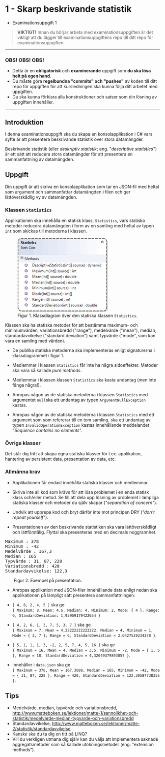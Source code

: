 # <i class="fa fa-graduation-cap"></i> 1 - Skarp beskrivande statistik

<ul class="fa-ul fa-border exercise-info">
<li><i class="fa-li fa fa-star-o"></i>Examinationsuppgift 1</li>
</ul>

><i class="fa fa-warning"></i> __VIKTIGT!__ Innan du börjar arbeta med examinationsuppgiften är det viktigt att du lägger till examinationsuppgiftens repo till ditt repo för examinationsuppgiften.

***
### <i class="fa fa-warning"></i> OBS! OBS! OBS!
- Detta är en **obligatorisk** och **examinerande** uppgift som **du ska lösa helt på egen hand**.
- Du måste göra **regelbundna "commits" och "pushes"** av koden till ditt repo för uppgiften för att kursledningen ska kunna följa ditt arbetet med uppgiften.
- Du ska kunna förklara alla konstruktioner och satser som din lösning av uppgiften innehåller.
***

## <i class="fa fa-flag-o"></i> Introduktion

I denna examinationsuppgift ska du skapa en konsolapplikation i C# vars syfte är att presentera beskrivande statistik över stora datamängder.

Beskrivande statistik (eller *deskriptiv statistik*; eng. "*descriptive statistics*") är ett sätt att reducera stora datamängder för att presentera en sammanfattning av datamängden.

## <i class="fa fa-flag-o"></i> Uppgift

Din uppgift är att skriva en konsolapplikation som tar en JSON-fil med heltal som argument och sammanfattar datamängden i filen och ger lättöverskådlig vy av datamängden.


### Klassen `Statistics`

Applikationen ska innehålla en statisk klass, `Statistics`, vars statiska metoder reducera datamängden i form av en samling med heltal av typen `int` som skickas till metoderna i klassen.

<figure>
<img src="img/statistics-class.gif" alt="Klassdiagram" />
<figcaption>
Figur 1. Klassdiagram över den statiska klassen <code>Statistics</code>.
</figcaption>
</figure>

<p>Klassen ska ha statiska metoder för att bestämma maximum- och minimumvärden, variationsbredd ("range"), medelvärde ("mean"), median, standardavvikelse ("standard deviation") samt typvärde ("mode", som kan vara en samling med värden).</p>

- De publika statiska metoderna ska implementeras enligt signaturerna i klassdiagrammet i figur 1.

- Medlemmar i klassen `Statistics` får inte ha några sidoeffekter. Metoder ska vara så kallade _pure methods_.

- Medlemmar i klassen klassen `Statistics` ska kasta undantag (men inte fånga några!).

- Anropas någon av de statiska metoderna i klassen `Statistics` med argumentet `null`ska ett undantag av typen `ArgumentNullException` kastas.

- Anropas någon av de statiska metoderna i klassen `Statistics` med ett argument som som refererar till en tom samling, ska ett undantag av typen `InvalidOperationException` kastas innehållande meddelandet "_Sequence contains no elements_".

### Övriga klasser

Det står dig fritt att skapa egna statiska klasser för t.ex. applikation, hantering av persistent data, presentation av data, etc.

### Allmänna krav

- Applikationen får endast innehålla statiska klasser och medlemmar.

- Skriva inte all kod som krävs för att lösa problemet i en enda statisk klass och/eller metod. Se till att dela upp lösning av problemet i lämpliga statiska klasser och metoder du själv skapar (_"separation of concern"_).

- Undvik att upprepa kod och bryt därför inte mot principen DRY (_"don't repeat yourself"_).

- Presentationen av den beskrivande statistiken ska vara lättöverskådligt och lättförstålig. Flyttal ska presenteras med en decimals noggrannhet.

<pre class="console">Maximum : 378
Minimum : -42
Medelvärde : 167,3
Median : 165
Typvärde : 31, 87, 228
Variationsbredd : 420
Standardavvikelse: 122,3</pre>

<figcaption style="margin-left: 2em;">
Figur 2. Exempel på presentation.
</figcaption>

- Anropas applikation med JSON-filer innehållande data enligt nedan ska applikationen på lämpligt sätt presentera sammanfattningen:

- `[ 4, 8, 2, 4, 5 ]` ska ge <br />`{ Maximum: 8, Mean: 4.6, Median: 4, Minimum: 2, Mode: { 4 }, Range: 6, StandardDeviation: 1,95959179422654 }`

- `[ 4, 2, 6, 1, 3, 7, 5, 3, 7 ]` ska ge <br />`{ Maximum = 7, Mean = 4,22222222222222, Median = 4, Minimum = 1, Mode = { 3, 7 }, Range = 6, StandardDeviation = 2,0427529234278 }`.

- `[ 5, 1, 1, 1, 3, -2, 2, 5, 7, 4, 5, 16 ]` ska ge <br />`{ Maximum = 16, Mean = 4, Median = 3,5, Minimum = -2, Mode = { 1, 5 }, Range = 18, StandardDeviation = 4,32049379893857 }`.

- Innehåller i `data.json` ska ge <br />`{ Maximum = 378, Mean = 167,3088, Median = 165, Minimum = -42, Mode = { 31, 87, 228 }, Range = 420, StandardDeviation = 122,30587738355 }`.

## Tips

- Medelvärde, median, typvärde och variationsbredd, http://www.matteboken.se/lektioner/matte-1/sannolikhet-och-statistik/medelvarde-median-typvarde-och-variationsbredd
- Standardavvikelse, http://www.matteboken.se/lektioner/matte-2/statistik/standardavvikelse
- Kanske ska du ta dig en titt på LINQ?
- Vill du verkligen utmana dig själv kan du välja att implementera saknade aggregatsmetoder som så kallade utökningsmetoder (eng. "extension methods").
